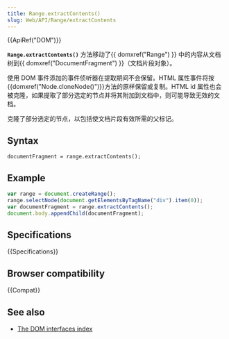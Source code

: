 ```yaml
---
title: Range.extractContents()
slug: Web/API/Range/extractContents
---
```


{{ApiRef("DOM")}}

**`Range.extractContents()`** 方法移动了{{ domxref("Range") }} 中的内容从文档树到{{ domxref("DocumentFragment") }}（文档片段对象）。

使用 DOM 事件添加的事件侦听器在提取期间不会保留。HTML 属性事件将按{{domxref("Node.cloneNode()")}}方法的原样保留或复制。HTML id 属性也会被克隆，如果提取了部分选定的节点并将其附加到文档中，则可能导致无效的文档。

克隆了部分选定的节点，以包括使文档片段有效所需的父标记。

## Syntax

```plain
documentFragment = range.extractContents();
```

## Example

```js
var range = document.createRange();
range.selectNode(document.getElementsByTagName("div").item(0));
var documentFragment = range.extractContents();
document.body.appendChild(documentFragment);
```

## Specifications

{{Specifications}}

## Browser compatibility

{{Compat}}

## See also

- [The DOM interfaces index](/zh-CN/docs/DOM/DOM_Reference)
